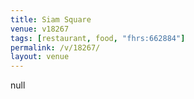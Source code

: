 ```yaml
---
title: Siam Square
venue: v18267
tags: [restaurant, food, "fhrs:662884"]
permalink: /v/18267/
layout: venue
---
```

null